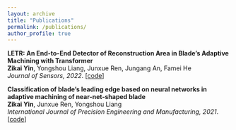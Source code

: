 ```yaml
---
layout: archive
title: "Publications"
permalink: /publications/
author_profile: true
---
```


<b>LETR: An End-to-End Detector of Reconstruction Area in Blade’s Adaptive Machining with Transformer</b> <br>
<b>Zikai Yin</b>, Yongshou Liang, Junxue Ren, Jungang An, Famei He<br>
<i>Journal of Sensors, 2022</i>. [<a href="https://github.com/andrewsilver1997/LETR">code</a>]

<b>Classification of blade’s leading edge based on neural networks in adaptive machining of near-net-shaped blade</b> <br>
<b>Zikai Yin</b>, Junxue Ren, Yongshou Liang<br>
<i>International Journal of Precision Engineering and Manufacturing, 2021</i>. [<a href="https://github.com/andrewsilver1997/Classifier">code</a>]